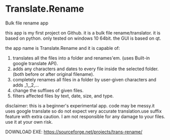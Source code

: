 # Translate.Rename
Bulk file rename app

this app is my first project on Github.
it is a bulk file rename/translator.
it is based on python.
only tested on windows 10 64bit.
the GUI is based on qt.

the app name is Translate.Rename and it is capable of:
1. translates all the files into a folder and renames'em. (uses Built-in google translate API).
2. adds any characters and dates to every file inside the selected folder. (both before or after original filename).
3. completely renames all files in a folder by user-given characters and adds _1,_2,...
4. change the suffixes of given files.
5. filters affected files by text, date, size, and type.

disclaimer: 
this is a beginner's experimental app. code may be messy.it uses google translate so do not expect very accurate translation.use suffix feature with extra caution.
I am not responsible for any damage to your files. use it at your own risk.



DOWNLOAD EXE: https://sourceforge.net/projects/trans-rename/

<meta name="google-site-verification" content="SIA-Rv7tbS21BJ7qBrJNgnbswDQqy1Cfn2cBtKbOjzA" />
